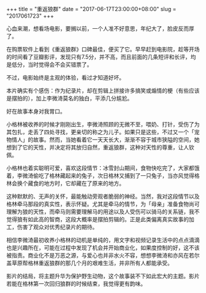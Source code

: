 +++
title = "重返狼群"
date = "2017-06-17T23:00:00+08:00"
slug = "2017061723"
+++

心血来潮，想看场电影，要搁以前，一个人准不好意思，年纪大了，脸皮反而厚了。

在购票软件上看到《重返狼群》口碑最佳，便买了它。早早赶到电影院，趁等开场的时间看了豆瓣影评，发现只有7.5分，并不高，而且前面的几条短评和长评，均是低分，当时觉得会不会买错票了。

不过，电影始终是主观的体验，看过才知道好坏。

本片确实有个感伤：作为纪录片，却在剪辑上拼接许多搞笑或煽情的梗（有些应该是摆拍的），加上李微渏莫名的独白，平添几分尴尬。

好在故事本身对我胃口。

小格林被收养的时候才刚刚出生，李微渏照顾的无微不至，喂奶、打针，受伤了为其包扎，走丢了四处寻找，更亲切的称之为儿子。如果只是这些，不过又一个「宠物情人」的故事。然而，当她看着它一天天长大，渐渐不容于城市狭隘的空间，她想到了它的天性，并决定将其放归自然，重返狼群，这种对天性的尊重，让人钦佩。

小格林也着实聪明可爱，喜欢这段情节：冰雪封山期间，食物快吃完了，大家都饿着，李微渏偷吃了格林藏起来的兔子，次日格林又捕到了一只兔子，当亦风觉得格林会换个藏食的地方时，它却藏在了原来的地方。

这种默默的、无声的关怀，最能触动旁观者脆弱的神经。当然，我对这段情节以及格林牵马那段的真实性，表示怀疑。尤其是牵马的情节，为「母亲」准备食物尚可理解为狼的天性，而牵马则需要理解马的用途以及人受伤可以骑马的关系链，我不觉得狼有如此高的智商，这段大概率是摆拍剪辑的。正是此类偏离真实故事的加工，伤害了观众对优秀纪录片的期待。

相信李微渏最初收养小格林的动机是单纯的，用文字和视频记录生活中的点点滴滴也是兴趣所在，可能在过程中发现了机会并开始商业化，如果度控制的好，这不该被指责。商业化不是万恶之源，与爱心也并非水火不容，想想李微渏和亦风在若尔盖草原帮格林重返狼群的那几个月的艰难生活，并非所有人都能承受。

影片的结局，将主题升华为保护野生动物，这个故事装不下如此宏大的主题。影片若能在格林第一次回归狼群的时候结束，我觉得更有韵味。



